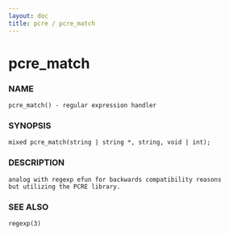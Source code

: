 ```yaml
---
layout: doc
title: pcre / pcre_match
---
```

# pcre_match

### NAME

    pcre_match() - regular expression handler

### SYNOPSIS

    mixed pcre_match(string | string *, string, void | int);

### DESCRIPTION

    analog with regexp efun for backwards compatibility reasons
    but utilizing the PCRE library.

### SEE ALSO

    regexp(3)
